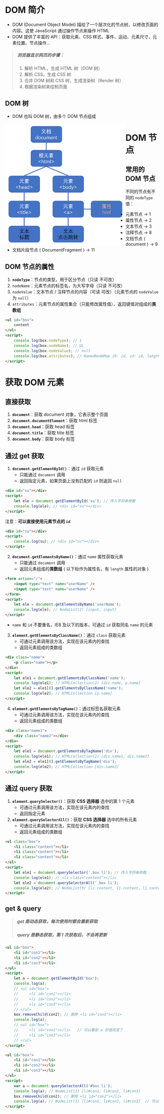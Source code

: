 # DOM 简介

-   DOM (Document Object Model) 描绘了一个层次化的节点树，以修改页面的内容。这使 JavaScript 通过操作节点来操作 HTML
-   DOM 提供了丰富的 API：获取元素、CSS 样式、事件、运动、元素尺寸、元素位置、节点操作...

> ##### 浏览器显示网页的步骤：
>
> 1. 解析 HTML，生成 HTML 树（DOM 树）
> 2. 解析 CSS，生成 CSS 树
> 3. 合并 DOM 树和 CSS 树，生成渲染树（Render 树）
> 4. 根据渲染树来绘制页面

## DOM 树

-   DOM 也叫 DOM 树，由多个 DOM 节点组成

<img src="picture/21.%20DOM%20%E6%93%8D%E4%BD%9C/image-20210819004946549.png" alt="image-20210819004946549" style="zoom:67%;float:left" />

# DOM 节点

## 常用的 DOM 节点

不同的节点有不同的 `nodeType` 值：

-   元素节点 → 1
-   属性节点 → 2
-   文本节点 → 3
-   注释节点 → 8
-   文档节点 ( document ) → 9
-   文档片段节点 ( DocumentFragment ) → 11

## DOM 节点的属性

1. **`nodeType`**：节点的类型，用于区分节点（只读 不可改）
2. `nodeName`：元素节点的标签名，为大写字母（只读 不可改）
3. `nodeValue`：文本节点 / 注释节点的内容（可读 可改）（元素节点的 `nodeValue` 为 `null`）
4. `attributes`：元素节点的属性集合（只能修改属性值），返回键值对组成的**类数组**

```html
<ul id="box">
    content
</ul>
<script>
    console.log(box.nodeType); // 1
    console.log(box.nodeName); // UL
    console.log(box.nodeValue); // null
    console.log(box.attributes); // NamedNodeMap {0: id, id: id, length: 1}
</script>
```

# 获取 DOM 元素

## 直接获取

1. **`document`**：获取 document 对象，它表示整个页面
2. **`document.documentElement`**：获取 html 标签
3. **`document.head`**：获取 head 标签
4. **`document.title`**：获取 title 标签
5. **`document.body`**：获取 body 标签

## 通过 get 获取

1. **`document.getElementById()`**：通过 `id` 获取元素
    - 只能通过 `document` 调用
    - 返回指定元素，如果页面上没有匹配的 `id` 则返回 `null`

```html
<div id="su"></div>
<script>
    let ele = document.getElementById('su'); // 传入字符串参数
    console.log(ele); // <div id="su"></div>
</script>
```

注意：**可以直接使用元素节点的 `id`**

```html
<div id="su"></div>
<script>
    console.log(su); // <div id="su"></div>
</script>
```

2. **`document.getElementsByName()`**：通过 `name` 属性获取元素
    - 只能通过 `document` 调用
    - 返回元素组成的**类数组** ( 以下标作为属性名，有 `length` 属性的对象 )

```html
<form action="/">
    <input type="text" name="userName" />
    <input type="text" name="userName" />
</form>
<script>
    let ele = document.getElementsByName('userName');
    console.log(ele); // NodeList(2) [input, input]
</script>
```

-   `name` 和 `id` 不要重名，IE8 及以下的版本，可通过 `id` 获取同名 `name` 的元素

3. **`element.getElementsByClassName()`**：通过 `class` 获取元素
    - 可通过元素调用该方法，实现在该元素内的查找
    - 返回元素组成的类数组

```html
<div class="name">
    <p class="name"></p>
</div>
<script>
    let ele1 = document.getElementsByClassName('name');
    console.log(ele1); // HTMLCollection(2) [div.name, p.name]
    let ele2 = ele1[0].getElementsByClassName('name');
    console.log(ele2); // HTMLCollection [p.name]
</script>
```

4. **`element.getElementsByTagName()`**：通过标签名获取元素
    - 可通过元素调用该方法，实现在该元素内的查找
    - 返回元素组成的类数组

```html
<div class="name1">
    <div class="name2"></div>
</div>
<script>
    let ele1 = document.getElementsByTagName('div');
    console.log(ele1); // HTMLCollection(2) [div.name1, div.name2]
    let ele2 = ele1[0].getElementsByTagName('div');
    console.log(ele2); // HTMLCollection [div.name2]
</script>
```

## 通过 query 获取

1. **`element.querySelector()`**：获取 **CSS 选择器** 选中的第 1 个元素
    - 可通过元素调用该方法，实现在该元素内的查找
    - 返回指定元素
2. **`element.querySelectorAll()`**：获取 **CSS 选择器** 选中的所有元素
    - 可通过元素调用该方法，实现在该元素内的查找
    - 返回元素组成的类数组

```html
<ul class="box">
    <li class="content"></li>
    <li class="content"></li>
    <li class="content"></li>
</ul>
<script>
    let ele1 = document.querySelector('.box li'); // 传入字符串参数
    console.log(ele1); // <li class="content"></li>
    let ele2 = document.querySelectorAll('.box li');
    console.log(ele2); // NodeList(3) [li.content, li.content, li.content]
</script>
```

## get & query

> ##### get 是动态获取，每次使用时都会重新获取
>
> ##### query 是静态获取，第 1 次获取后，不会再更新

```html
<ul id="box">
    <li id="con1"></li>
    <li id="con2"></li>
    <li id="con3"></li>
</ul>
<script>
    let a = document.getElementById('box');
    console.log(a);
    // <ul id="box">
    //     <li id="con1"></li>
    //     <li id="con2"></li>
    //     <li id="con3"></li>
    // </ul>
    box.removeChild(con2); // 删除 <li id="con2"></li>
    console.log(a);
    // <ul id="box">
    //     <li id="con1"></li>   // 可以看到 a 的值改变了
    //     <li id="con3"></li>
    // </ul>
</script>
```

```html
<ul id="box">
    <li id="con1"></li>
    <li id="con2"></li>
    <li id="con3"></li>
</ul>
<script>
    var a = document.querySelectorAll('#box li');
    console.log(a); // NodeList(3) [li#con1, li#con2, li#con3]
    box.removeChild(con2); // 删除 <li id="con2"></li>
    console.log(a); // NodeList(3) [li#con1, li#con2, li#con3]  // 可以看到 a 的值没有改变
</script>
```
